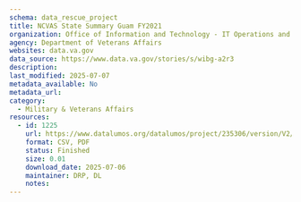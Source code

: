 ```yaml
---
schema: data_rescue_project 
title: NCVAS State Summary Guam FY2021
organization: Office of Information and Technology - IT Operations and Services (ITOPS)
agency: Department of Veterans Affairs
websites: data.va.gov
data_source: https://www.data.va.gov/stories/s/wibg-a2r3
description: 
last_modified: 2025-07-07
metadata_available: No
metadata_url: 
category:
  - Military & Veterans Affairs 
resources:
  - id: 1225
    url: https://www.datalumos.org/datalumos/project/235306/version/V2/view
    format: CSV, PDF
    status: Finished
    size: 0.01
    download_date: 2025-07-06
    maintainer: DRP, DL
    notes: 
---
```

